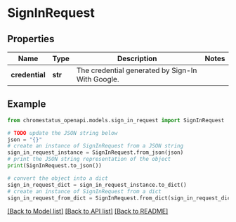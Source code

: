 # SignInRequest


## Properties

Name | Type | Description | Notes
------------ | ------------- | ------------- | -------------
**credential** | **str** | The credential generated by Sign-In With Google. | 

## Example

```python
from chromestatus_openapi.models.sign_in_request import SignInRequest

# TODO update the JSON string below
json = "{}"
# create an instance of SignInRequest from a JSON string
sign_in_request_instance = SignInRequest.from_json(json)
# print the JSON string representation of the object
print(SignInRequest.to_json())

# convert the object into a dict
sign_in_request_dict = sign_in_request_instance.to_dict()
# create an instance of SignInRequest from a dict
sign_in_request_from_dict = SignInRequest.from_dict(sign_in_request_dict)
```
[[Back to Model list]](../README.md#documentation-for-models) [[Back to API list]](../README.md#documentation-for-api-endpoints) [[Back to README]](../README.md)


